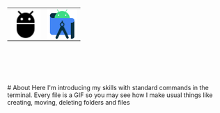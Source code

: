 
<table align="center">
<tr>
 <td><img align="middle" alt="Ubuntu" title="Ubuntu" width="70px" src="./Sourses/adb.svg"/></td>
 <td><img align="middle" alt="Jira" title="Jira" width="70px" src="./Sourses/androidstudio-original.svg"/></td>
</tr>
</table>

<br/>
<br/>
<br/>
<br/>
<br/>
# About 
Here I'm introducing my skills with standard commands in the terminal. Every file is a GIF so you may see how I make usual things like creating, moving, deleting folders and files
